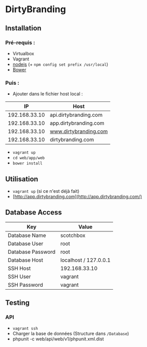 # DirtyBranding

## Installation

### Pré-requis :
- Virtualbox
- Vagrant
- [nodejs](https://nodejs.org/) (+ `npm config set prefix /usr/local`)
- [Bower](http://bower.io/)

### Puis :
- Ajouter dans le fichier host local :

| IP  | Host |
| ------------- | ------------- |
| 192.168.33.10  | api.dirtybranding.com  |
| 192.168.33.10  | app.dirtybranding.com  |
| 192.168.33.10  | www.dirtybranding.com  |
| 192.168.33.10  | dirtybranding.com  |
- `vagrant up`
- `cd web/app/web`
- `bower install`

## Utilisation
- `vagrant up` (si ce n'est déjà fait)
- [http://app.dirtybranding.com](http://app.dirtybranding.com/)

## Database Access

| Key  | Value |
| ------------- | ------------- |
| Database Name  | scotchbox  |
| Database User  | root  |
| Database Password  | root  |
| Database Host  | localhost / 127.0.0.1  |
| SSH Host  | 192.168.33.10  |
| SSH User  | vagrant  |
| SSH Password  | vagrant  |

## Testing

### API
- `vagrant ssh`
- Charger la base de données (Structure dans `/Database`)
- phpunit -c web/api/web/v1/phpunit.xml.dist


